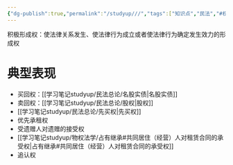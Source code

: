 ```yaml
---
{"dg-publish":true,"permalink":"/studyup///","tags":["知识点","民法","#权利","#民法权利"]}
---
```


积极形成权：使法律关系发生、使法律行为成立或者使法律行为确定发生效力的形成权
# 典型表现
- 买回权：[[学习笔记studyup/民法总论/名股实债\|名股实债]]
- 卖回权：[[学习笔记studyup/民法总论/股权\|股权]]
- [[学习笔记studyup/民法总论/先买权\|先买权]]
- 优先承租权
- 受遗赠人对遗赠的接受权
- [[学习笔记studyup/物权法学/占有继承#共同居住（经营）人对租赁合同的承受权\|占有继承#共同居住（经营）人对租赁合同的承受权]]
- 追认权
